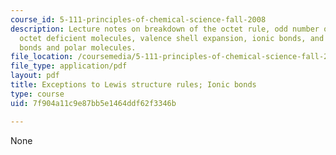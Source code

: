 ```yaml
---
course_id: 5-111-principles-of-chemical-science-fall-2008
description: Lecture notes on breakdown of the octet rule, odd number of valence electrons,
  octet deficient molecules, valence shell expansion, ionic bonds, and polar covalent
  bonds and polar molecules.
file_location: /coursemedia/5-111-principles-of-chemical-science-fall-2008/7f904a11c9e87bb5e1464ddf62f3346b_lecnotes12.pdf
file_type: application/pdf
layout: pdf
title: Exceptions to Lewis structure rules; Ionic bonds
type: course
uid: 7f904a11c9e87bb5e1464ddf62f3346b

---
```

None